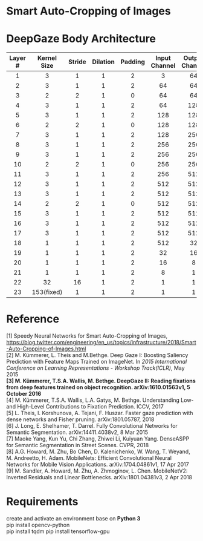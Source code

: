 # Smart Auto-Cropping of Images

# DeepGaze Body Architecture
Layer #|Kernel Size|Stride|Dilation|Padding|Input Channel|Output Channel|Input Size|Output Size|Receptive Field|name|remark|
:---:|:---:|:---:|:---:|:---:|:---:|:---:|:---:|:---:|:---:|:---:|:---|
1	|3         |1	|1	|2	|3  |64 |224 |224 |3   |conv1_1|╮
2	|3         |1	|1	|2	|64 |64 |224 |224 |5   |conv1_2|┃
3	|2         |2	|1	|0	|64 |64 |224 |112 |6   |pool1  |┃
4	|3         |1	|1	|2	|64 |128|112 |112 |10  |conv2_1|┃
5	|3         |1	|1	|2	|128|128|112 |112 |14  |conv2_2|┃
6	|2         |2	|1	|0	|128|128|112 |56  |16  |pool2  |┃
7	|3         |1	|1	|2	|128|256|56  |56  |24  |conv3_1|┃
8	|3         |1	|1	|2	|256|256|56  |56  |32  |conv3_2|┃
9	|3         |1	|1	|2	|256|256|56  |56  |40  |conv3_3|┣VGG16
10	|2         |2	|1	|0	|256|256|56	 |28  |44  |pool3  |┃
11	|3         |1	|1	|2	|256|512|28	 |28  |60  |conv4_1|┃
12	|3         |1	|1	|2	|512|512|28	 |28  |76  |conv4_2|┃
13	|3         |1	|1	|2	|512|512|28	 |28  |92  |conv4_3|┃
14	|2         |2	|1	|0	|512|512|28	 |14  |100 |pool4  |┃
15	|3         |1	|1	|2	|512|512|14	 |14  |132 |conv5_1|┃
16	|3         |1	|1	|2	|512|512|14	 |14  |164 |conv5_2|┃
17	|3         |1	|1	|2	|512|512|14	 |14  |196 |conv5_3|╯
18	|1         |1	|1	|2	|512|32 |14	 |14  |196 |conv1  |╮
19	|1         |1	|1	|2	|32 |16 |14	 |14  |196 |conv2  |┃
20	|1         |1	|1	|2	|16 |8  |14	 |14  |196 |conv3  |┣Readout
21	|1         |1	|1	|2	|8  |1  |14	 |14  |196 |conv4  |┃
22	|32        |16  |1  |2	|1  |1  |224 |224 |196 |deconv |╯
23	|153(fixed)|1   |1  |2  |1  |1  |224 |224 |196 |blur   |

# Reference

[1] Speedy Neural Networks for Smart Auto-Cropping of Images, https://blog.twitter.com/engineering/en_us/topics/infrastructure/2018/Smart-Auto-Cropping-of-Images.html  
[2] M. Kümmerer, L. Theis and M.Bethge. Deep Gaze I: Boosting Saliency Prediction with Feature Maps Trained on ImageNet. In *2015 International Conference on Learning Representations - Workshop Track(ICLR)*, May 2015  
**[3] M. Kümmerer, T.S.A. Wallis, M. Bethge. DeepGaze II: Reading fixations from deep features trained on object recognition. arXiv:1610.01563v1, 5 October 2016**  
[4] M. Kümmerer, T.S.A. Wallis, L.A. Gatys, M. Bethge. Understanding Low- and High-Level Contributions to Fixation Prediction. ICCV, 2017  
[5] L. Theis, I. Korshunova, A. Tejani, F. Huszar. Faster gaze prediction with dense networks and Fisher pruning. arXiv:1801.05787, 2018  
[6] J. Long, E. Shelhamer, T. Darrel. Fully Convolutional Networks for Semantic Segmentation. arXiv:14411.4038v2, 8 Mar 2015  
[7] Maoke Yang, Kun Yu, Chi Zhang, Zhiwei Li, Kuiyuan Yang. DenseASPP for Semantic Segmentation in Street Scenes. CVPR, 2018  
[8] A.G. Howard, M. Zhu, Bo Chen, D. Kalenichenko, W. Wang, T. Weyand, M. Andreetto, H. Adam. MobileNets: Efficient Convolutional Neural Networks for Mobile Vision Applications. arXiv:1704.04861v1, 17 Apr 2017  
[9] M. Sandler, A. Howard, M. Zhu, A. Zhmoginov, L. Chen. MobileNetV2: Inverted Residuals and Linear Bottlenecks. arXiv:1801.04381v3, 2 Apr 2018  


# Requirements

create and activate an environment base on **Python 3**  
    pip install opencv-python  
    pip install tqdm
    pip install tensorflow-gpu
